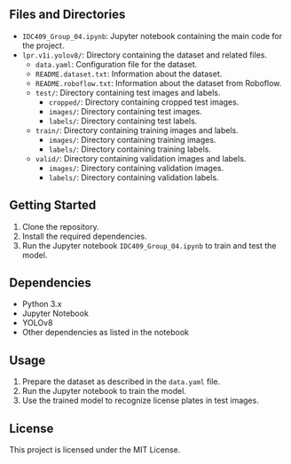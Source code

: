 
## Files and Directories

- `IDC409_Group_04.ipynb`: Jupyter notebook containing the main code for the project.
- `lpr.v1i.yolov8/`: Directory containing the dataset and related files.
  - `data.yaml`: Configuration file for the dataset.
  - `README.dataset.txt`: Information about the dataset.
  - `README.roboflow.txt`: Information about the dataset from Roboflow.
  - `test/`: Directory containing test images and labels.
    - `cropped/`: Directory containing cropped test images.
    - `images/`: Directory containing test images.
    - `labels/`: Directory containing test labels.
  - `train/`: Directory containing training images and labels.
    - `images/`: Directory containing training images.
    - `labels/`: Directory containing training labels.
  - `valid/`: Directory containing validation images and labels.
    - `images/`: Directory containing validation images.
    - `labels/`: Directory containing validation labels.

## Getting Started

1. Clone the repository.
2. Install the required dependencies.
3. Run the Jupyter notebook `IDC409_Group_04.ipynb` to train and test the model.

## Dependencies

- Python 3.x
- Jupyter Notebook
- YOLOv8
- Other dependencies as listed in the notebook

## Usage

1. Prepare the dataset as described in the `data.yaml` file.
2. Run the Jupyter notebook to train the model.
3. Use the trained model to recognize license plates in test images.

## License

This project is licensed under the MIT License.
